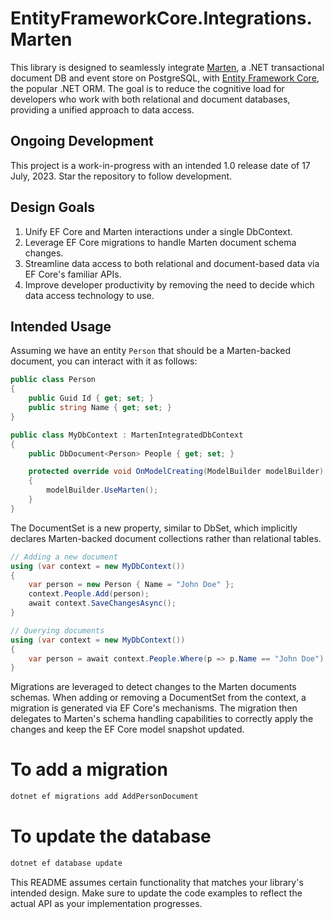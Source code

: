 # EntityFrameworkCore.Integrations.Marten

This library is designed to seamlessly integrate [Marten](https://martendb.io/), a .NET transactional document DB and event store on PostgreSQL, with [Entity Framework Core](https://docs.microsoft.com/en-us/ef/core/), the popular .NET ORM. The goal is to reduce the cognitive load for developers who work with both relational and document databases, providing a unified approach to data access.

## Ongoing Development

This project is a work-in-progress with an intended 1.0 release date of 17 July, 2023. Star the repository to follow development. 

## Design Goals

1. Unify EF Core and Marten interactions under a single DbContext.
2. Leverage EF Core migrations to handle Marten document schema changes.
3. Streamline data access to both relational and document-based data via EF Core's familiar APIs.
4. Improve developer productivity by removing the need to decide which data access technology to use.

## Intended Usage

Assuming we have an entity `Person` that should be a Marten-backed document, you can interact with it as follows:

```csharp
public class Person
{
    public Guid Id { get; set; }
    public string Name { get; set; }
}
```

```csharp
public class MyDbContext : MartenIntegratedDbContext
{
    public DbDocument<Person> People { get; set; }

    protected override void OnModelCreating(ModelBuilder modelBuilder)
    {
        modelBuilder.UseMarten();
    }
}
```

The DocumentSet<T> is a new property, similar to DbSet<T>, which implicitly declares Marten-backed document collections rather than relational tables.
```csharp
// Adding a new document
using (var context = new MyDbContext())
{
    var person = new Person { Name = "John Doe" };
    context.People.Add(person);
    await context.SaveChangesAsync();
}
```
```csharp
// Querying documents
using (var context = new MyDbContext())
{
    var person = await context.People.Where(p => p.Name == "John Doe").FirstOrDefaultAsync();
}
```
Migrations are leveraged to detect changes to the Marten documents schemas. When adding or removing a DocumentSet<T> from the context, a migration is generated via EF Core's mechanisms. The migration then delegates to Marten's schema handling capabilities to correctly apply the changes and keep the EF Core model snapshot updated.

# To add a migration
```bash
dotnet ef migrations add AddPersonDocument
```
# To update the database
```bash
dotnet ef database update
```
This README assumes certain functionality that matches your library's intended design. Make sure to update the code examples to reflect the actual API as your implementation progresses.
